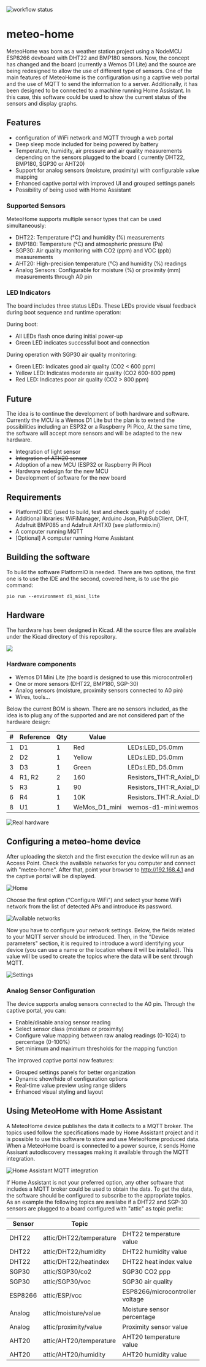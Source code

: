 
![workflow status](https://github.com/deuteros76/meteo-home/actions/workflows/main.yml/badge.svg)

# meteo-home
MeteoHome was born as a weather station project using a NodeMCU ESP8266 devboard with DHT22 and BMP180 sensors. Now, the concept has changed and the board (currently a Wemos D1 Lite) and the source are being redesigned to allow the use of different type of sensors. One of the main features of MeteoHome is the configuration using a captive web portal and the use of MQTT to send the information to a server. Additionally, it has been designed to be connected to a machine running Home Assistant. In this case, this software could be used to show the current status of the sensors and display graphs.

## Features
- configuration of WiFi network and MQTT through a web portal 
- Deep sleep mode included for being powered by battery 
- Temperature, humidity, air pressure and air quality measurements depending on the sensors plugged to the board ( currently DHT22, BMP180, SGP30 or AHT20)
- Support for analog sensors (moisture, proximity) with configurable value mapping
- Enhanced captive portal with improved UI and grouped settings panels
- Possibility of being used with Home Assistant

### Supported Sensors
MeteoHome supports multiple sensor types that can be used simultaneously:

- DHT22: Temperature (°C) and humidity (%) measurements
- BMP180: Temperature (°C) and atmospheric pressure (Pa)
- SGP30: Air quality monitoring with CO2 (ppm) and VOC (ppb) measurements
- AHT20: High-precision temperature (°C) and humidity (%) readings
- Analog Sensors: Configurable for moisture (%) or proximity (mm) measurements through A0 pin

### LED Indicators
The board includes three status LEDs. These LEDs provide visual feedback during boot sequence and runtime operation:

During boot:

- All LEDs flash once during initial power-up
- Green LED indicates successful boot and connection

During operation with SGP30 air quality monitoring:
- Green LED: Indicates good air quality (CO2 < 600 ppm)
- Yellow LED: Indicates moderate air quality (CO2 600-800 ppm)
- Red LED: Indicates poor air quality (CO2 > 800 ppm)

## Future
The idea is to continue the development of both hardware and software. Currently the MCU is a Wemos D1 Lite but the plan is to extend the possibilities including an ESP32 or a Raspberry Pi Pico, At the same time, the software will accept more sensors and will be adapted to the new hardware.

- Integration of light sensor
- ~~Integration of ATH20 sensor~~
- Adoption of a new MCU (ESP32 or Raspberry Pi Pico)
- Hardware redesign for the new MCU
- Development of software for the new board 

## Requirements
- PlatformIO IDE (used to build, test and check quality of code)
- Additional libraries: WiFiManager, Arduino Json, PubSubClient, DHT, Adafruit BMP085 and Adafruit AHTX0 (see platformio.ini)
- A computer running MQTT
- [Optional] A computer running Home Assistant

## Building the software

To build the software PlatformIO is needed. There are two options, the first one is to use the IDE and the second, covered here, is to use the pio command:

```shell
pio run --environment d1_mini_lite
```

## Hardware

The hardware has been designed in Kicad. All the source files are available under the Kicad directory of this repository.

![](pics/meteo-home-kicad.png)

### Hardware components
- Wemos D1 Mini Lite (the board is designed to use this microcontroller)
- One or more sensors (DHT22, BMP180, SGP-30)
- Analog sensors (moisture, proximity sensors connected to A0 pin)
- Wires, tools...

Below the current BOM is shown. There are no sensors included, as the idea is to plug any of the supported and are not considered part of the hardware design:

|#  |Reference|Qty|Value                     |Footprint                                                     |
|---|---------|---|--------------------------|--------------------------------------------------------------|
|1  |D1       |1  |Red                       |LEDs:LED_D5.0mm                                               |
|2  |D2       |1  |Yellow                    |LEDs:LED_D5.0mm                                               |
|3  |D3       |1  |Green                     |LEDs:LED_D5.0mm                                               |
|4  |R1, R2   |2  |160                       |Resistors_THT:R_Axial_DIN0207_L6.3mm_D2.5mm_P7.62mm_Horizontal|
|5  |R3       |1  |90                        |Resistors_THT:R_Axial_DIN0207_L6.3mm_D2.5mm_P7.62mm_Horizontal|
|6  |R4       |1  |10K                       |Resistors_THT:R_Axial_DIN0207_L6.3mm_D2.5mm_P7.62mm_Horizontal|
|8  |U1       |1  |WeMos_D1_mini             |wemos-d1-mini:wemos-d1-mini-with-pin-header                   |



![Real hardware](pics/meteo-home-wemos.png) 

## Configuring a meteo-home device
After uploading the sketch and the first execution the device will run as an Access Point. Check the available networks for you computer and connect with "meteo-home". After that, point your browser to http://192.168.4.1 and the captive portal will be displayed. 

![Home](pics/home.png) 

Choose the first option ("Configure WiFi") and select your home WiFi network from the list of detected APs and introduce its password. 

![Available networks](pics/wifi-scan.png) 

Now you have to configure your network settings. Below, the fields related to your MQTT server should be introduced. Then, in the "Device parameters" section, it is required to introduce a word identifying your device (you can use a name or the location where it will be installed). This value will be used to create the topics where the data will be sent through MQTT. 

![Settings](pics/parameter-settings.png) 

### Analog Sensor Configuration
The device supports analog sensors connected to the A0 pin. Through the captive portal, you can:
- Enable/disable analog sensor reading
- Select sensor class (moisture or proximity)
- Configure value mapping between raw analog readings (0-1024) to percentage (0-100%)
- Set minimum and maximum thresholds for the mapping function

The improved captive portal now features:
- Grouped settings panels for better organization
- Dynamic show/hide of configuration options
- Real-time value preview using range sliders
- Enhanced visual styling and layout

## Using MeteoHome with Home Assistant
A MeteoHome device publishes the data it collects to a MQTT broker. The topics used follow the specifications made by Home Assistant project and it is possible to use this software to store and use MeteoHome produced data. When a MeteoHome board is connected to a power source, it sends Home Assisant autodiscovery messages making it available through the MQTT integration.


![Home Assistant MQTT integration](pics/meteo-home-mqtt-integration.png) 

If Home Assistant is not your preferred option, any other software that includes a MQTT broker could be used to obtain the data. To get the data, the software should be configured to subscribe to the appropriate topics. As an example the following topics are availabe if a DHT22 and SGP-30 sensors are plugged to a board configured with "attic" as topic prefix:


| Sensor  | Topic  |   |   |   |
|---|---|---|---|---|
| DHT22  | attic/DHT22/temperature  | DHT22 temperature value  |   |   |
| DHT22  | attic/DHT22/humidity  | DHT22 humidity value  |   |   |
| DHT22  | attic/DHT22/heatindex  | DHT22 heat index value  |   |   |
| SGP30  | attic/SGP30/co2  | SGP30 CO2 ppp  |   |   |
| SGP30  | attic/SGP30/voc  | SGP30 air quality |   |   |
| ESP8266  | attic/ESP/vcc  | ESP8266/microcontroller voltage   |   |   |
| Analog  | attic/moisture/value | Moisture sensor percentage |
| Analog  | attic/proximity/value | Proximity sensor value |
| AHT20 | attic/AHT20/temperature | AHT20 temperature value |
| AHT20 | attic/AHT20/humidity | AHT20 humidity value |
